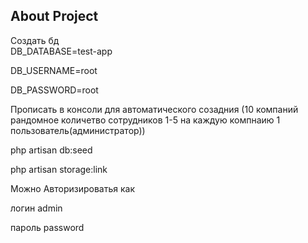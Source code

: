 
## About Project

Создать бд  
DB_DATABASE=test-app 

DB_USERNAME=root

DB_PASSWORD=root

Прописать в консоли для автоматического созадния (10 компаний рандомное количетво сотрудников 1-5 на каждую компнаию 1 пользователь(администратор))

php artisan db:seed

php artisan storage:link

Можно Авторизироватья как 

логин admin

пароль password


